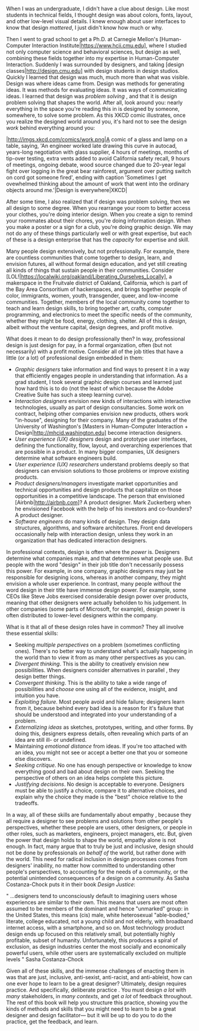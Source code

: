 When I was an undergraduate, I didn't have a clue about design. Like most students in technical fields, I thought design was about colors, fonts, layout, and other low-level visual details. I knew enough about user interfaces to know that design _mattered_, I just didn't know how much or why.		
		
Then I went to grad school to get a Ph.D. at Carnegie Mellon's [Human-Computer Interaction Institute|https://www.hcii.cmu.edu], where I studied not only computer science and behavioral sciences, but design as well, combining these fields together into my expertise in Human-Computer Interaction. Suddenly I was surrounded by designers, and taking [design classes|http://design.cmu.edu] with design students in design studios. Quickly I learned that design was much, much more than what was visible. Design was where ideas came from. Design was methods for generating ideas. It was methods for evaluating ideas. It was ways of communicating ideas. I learned that design was *problem solving* <jonassen00>, and that it is design problem solving that shapes the world. After all, look around you: nearly everything in the space you're reading this in is designed by someone, somewhere, to solve some problem. As this XKCD comic illustrates, once you realize the designed world around you, it's hard not to see the design _work_ behind everything around you:

|http://imgs.xkcd.com/comics/work.png|A comic of a glass and lamp on a table, saying, 'An engineer worked late drawing this curve in autocad, years-long negotiation with glass supplier, 4 hours of meetings, months of tip-over testing, extra vents added to avoid California safety recall, 9 hours of meetings, ongoing debate, wood source changed due to 20-year legal fight over logging in the great bear rainforest, argument over putting switch on cord got someone fired', ending with caption 'Sometimes I get ovewhelmed thinking about the amount of work that went into the ordinary objects around me.'|Design is everywhere|XKCD|
		
After some time, I also realized that if design was problem solving, then we all design to some degree. When you rearrange your room to better access your clothes, you're doing interior design. When you create a sign to remind your roommates about their chores, you're doing information design. When you make a poster or a sign for a club, you're doing graphic design. We may not do any of these things particularly well or with great expertise, but each of these is a design enterprise that has the _capacity_ for expertise and skill.

Many people design extensively, but not professionally. For example, there are countless communities that come together to design, learn, and envision futures, all without formal design education, and yet still creating all kinds of things that sustain people in their communities. Consider [LOL!|https://localwiki.org/oakland/Liberating_Ourselves_Locally], a makerspace in the Fruitvale district of Oakland, California, which is part of the Bay Area Consoritium of hackerspaces, and brings together people of color, immigrants, women, youth, transgender, queer, and low-income communities. Together, members of the local community come together to teach and learn design skills, to bring together art, crafts, computer programming, and electronics to meet the specific needs of the community, whether they might be food, energy, clothing, shelter. All of this is _design_, albeit without the venture capital, design degrees, and profit motive.
		
What does it mean to do design professionally then? In way, professional design is just design for pay, in a formal organization, often (but not necessarily) with a profit motive. Consider all of the job titles that have a little (or a lot) of professional design embedded in them:
		
* *Graphic designers* take information and find ways to present it in a way that efficiently engages people in understanding that information. As a grad student, I took several graphic design courses and learned just how hard this is to do (not the least of which because the Adobe Creative Suite has such a steep learning curve).			
* *Interaction designers* envision new kinds of interactions with interactive technologies, usually as part of design consultancies. Some work on contract, helping other companies envision new products, others work "in-house", designing for their company. Many of the graduates of the University of Washington's [Masters in Human-Computer Interaction + Design|http://mhcid.washington.edu] become interaction designers.
* *User experience (UX) designers* design and prototype user interfaces, defining the functionality, flow, layout, and overarching experiences that are possible in a product. In many bigger companies, UX designers determine what software engineers build.
*  *User experience (UX) researchers* understand problems deeply so that designers can envision solutions to those problems or improve existing products.
* *Product designers/managers* investigate market opportunities and technical opportunities and design products that capitalize on those opportunities in a competitive landscape. The person that envisioned [Airbnb|http://airbnb.com]? A product designer. Mark Zuckerberg when he envisioned Facebook with the help of his investors and co-founders? A product designer.
* *Software engineers* do many kinds of design. They design data structures, algorithms, and software architectures. Front end developers occasionally help with interaction design, unless they work in an organization that has dedicated interaction designers.
		
In professional contexts, design is often where the _power_ is. Designers determine what companies make, and that determines what people use. But people with the word "design" in their job title don't necessarily possess this power. For example, in one company, graphic designers may just be responsible for designing icons, whereas in another company, they might envision a whole user experience. In contrast, many people _without_ the word design in their title have immense design power. For example, some CEOs like Steve Jobs exercised considerable design power over products, meaning that other designers were actually beholden to his judgement. In other companies (some parts of Microsoft, for example), design power is often distributed to lower-level designers within the company.		

What is it that all of these design roles have in common? They all involve these essential skills:

* Seeking *multiple perspectives* on a problem (sometimes conflicting ones). There's no better way to understand what's actually happening in the world than to view it from as many other perspectives as you can.
* *Divergent thinking*. This is the ability to creatively envision new possibilities. When designers consider alternatives in parallel <dow10>, they design better things.
* *Convergent thinking*. This is the ability to take a wide range of possibilities and _choose_ one using all of the evidence, insight, and intuition you have.
* *Exploiting failure*. Most people avoid and hide failure; designers learn from it, because behind every bad idea is a reason for it's failure that should be understood and integrated into your understanding of a problem.
* *Externalizing ideas* as sketches, prototypes, writing, and other forms. By doing this, designers express details, often revealing which parts of an idea are still ill- or undefined.
* Maintaining *emotional distance* from ideas. If you're too attached with an idea, you might not see or accept a better one that you or someone else discovers.
* *Seeking critique*. No one has enough perspective or knowledge to know everything good and bad about design on their own. Seeking the perspective of others on an idea helps complete this picture.
* *Justifying decisions*. No design is acceptable to everyone. Designers must be able to justify a choice, compare it to alternative choices, and explain why the choice they made is the "best" choice relative to the tradeoffs.
		
In a way, all of these skills are fundamentally about empathy <wright08>, because they all require a designer to see problems and solutions from other people's perspectives, whether these people are users, other designers, or people in other roles, such as marketers, engineers, project managers, etc. But, given the power that design holds to shape the world, empathy alone is not enough. In fact, many argue that to truly be just and inclusive, design should not be done by professionals _on behalf of_ the world, but rather done _with_ the world. This need for radical inclusion in design processes comes from designers' inability, no matter how committed to understanding other people's perspectives, to accounting for the needs of a community, or the potential unintended consequences of a design on a community. As Sasha Costanza-Chock puts it in their book _Design Justice_:
		
"
...designers tend to unconsciously default to imagining users whose experiences are similar to their own. This means that users are most often assumed to be members of the dominant and hence "unmarked" group: in the United States, this means (cis) male, white heterosexual "able-bodied," literate, college educated, not a young child and not elderly, with broadband internet access, with a smartphone, and so on. Most technology product design ends up focused on this relatively small, but potentially highly profitable, subset of humanity. Unfortunately, this produces a spiral of exclusion, as design industries center the most socially and economically powerful users, while other users are systematically excluded on multiple levels 
" Sasha Costanza-Chock <costanzachock20>

Given all of these skills, and the immense challenges of enacting them in was that are just, inclusive, anti-sexist, anti-racist, and anti-ableist, how can one ever hope to learn to be a great designer? Ultimately, design requires practice. And specifically, deliberate practice <ericsson93>. You must design _a lot_ with _many_ stakeholders, in _many contexts_, and get _a lot_ of feedback throughout.
The rest of this book will help you structure this practice, showing you the kinds of methods and skills that you might need to learn to be a great designer and design facilitator&mdash; but it will be up to do you to do the practice, get the feedback, and learn.